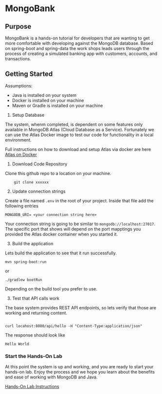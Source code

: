 # MongoBank

## Purpose
MongoBank is a hands-on tutorial for developers that are wanting to get more comfortable with developing against the MongoDB database. Based on spring-boot and spring-data
the work shops leads users through the process of creating a simulated banking app with customers, accounts, and transactions. 

## Getting Started

Assumptions:
* Java is installed on your system
* Docker is installed on your machine
* Maven or Gradle is installed on your machine 


1. Setup Database

The system, whenm completed, is dependent on some features only available in MongoDB Atlas (Cloud Database as a Service). Fortunately we can use the Atlas Docker image to 
test our code for functionality in a local environment. 

Full instructions on how to download and setup Atlas via docker are here [Atlas on Docker](https://www.mongodb.com/docs/atlas/cli/current/atlas-cli-deploy-docker/)


1. Download Code Repository

Clone this github repo to a location on your machine. 

```shell
    git clone xxxxxx
```


2. Update connection strings

Create a file named `.env` in the root of your project. Inside that file add the following entries

```
MONGODB_URI= <your connection string here>

```

Your connection string is going to be similar to 
` mongodb://localhost:27017 `. The specific port that shows will depend on the port mapptings you provided the Atlas docker container when you started it. 

3. Build the application

Lets build the application to see that it run successfully. 

```shell
mvn spring-boot:run 
```
or 
``` 
./gradlew bootRun
```
Depending on the build tool you prefer to use. 

3. Test that API calls work

The base system provides REST API endpoints, so lets verify that those are working and returning content. 

```shell

curl locahost:8080/api/hello -H "Content-Type:application/json"

```

The response should look like 

```
Hello World
```

### Start the Hands-On Lab

At this point the system is up and working, and you are ready to start your hands-on lab. Enjoy the process and we hope you learn about the benefits and ease of working with MongoDB and Java. 

[Hands-On Lab Instructions](./LAB1.md)


